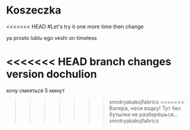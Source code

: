 # Koszeczka

<<<<<<< HEAD
#Let's try it one more time then
change


ya prosto lublu ego veshi
on timeless


<<<<<<< HEAD
branch changes version dochulion
=======
хочу смеяться 5 минут

>>>>>>> smotryakakojfabrics
=======
Валера, неси водку! Тут без бутылки не разберёшься...
>>>>>>> smotryakakojfabrics
